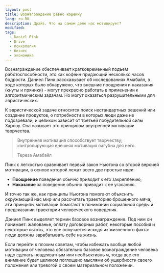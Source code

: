 ```yaml
---
layout: post
title: Вознаграждение равно кофеину
lang: ru-RU
description: Драйв. Что на самом деле нас мотивирует?
modified:
tags:
  - Daniel Pink
  - Drive
  - психология
  - бизнес
  - экономика
---
```

Вознаграждение обеспечивает кратковременный подъем работоспособности,
это как кофеин придающий несколько часов бодрости. Даниел Пинк рассказывает об
исследованиях Амабайл, в ходе которых было обнаружено, что внешние поощрения и
наказания (кнуты и пряники) - могут прекрасно работать в применении к
алгоритмическим задачам. Но могут оказаться разрушительными для эвристических.
<!--more-->

К эвристической задаче относится поиск нестандартных решений или создание
продуктов, о потребности в которых люди даже не подозревали, и целиком зависит
от третьей побудительной силы Харлоу. Она называет это принципом внутренней
мотивации творчества.

>Внутренняя мотивация способствует творчеству;
>контролирующая внешняя мотивация пагубна для него.
>
>Тереза Амабайл

Пинк с легкостью сравнивает первый закон Ньютона со второй версией мотивации,
в основе которой лежат всего две простые идеи:

  - **Поощрение** поведения обычно приводит к его закреплению;
  - **Наказание** за поведение обычно приводит к ее угасанию.

И точно так же, как принципы Ньютона помогают объяснить окружающий нас мир
или рассчитать траекторию брошенного мяча, эти принципы мотивации помогают
в понимании социальной среды и предсказании траектории человеческого поведения.

Дэниел Пинк выделяет термин базовое вознаграждение. Под ним он понимает:
жалованье, оплату договорных работ, некоторые пособия и некоторые льготы,
это все получается исходя из жизненного факта: люди должны зарабатывать себе
на жизнь.

Если перейти к плохим советам, чтобы избежать вообще любой мотивации от человека
обязательно базовое вознаграждение человека надо сделать неадекватным или
необъективным, тогда все его внимание будет целиком поглощено мыслями об
ущербности своего положения или тревогой о своем материальном положении.

